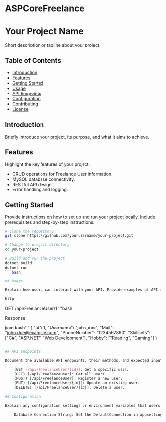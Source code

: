 # ASPCoreFreelance
# Your Project Name

Short description or tagline about your project.

## Table of Contents

- [Introduction](#introduction)
- [Features](#features)
- [Getting Started](#getting-started)
- [Usage](#usage)
- [API Endpoints](#api-endpoints)
- [Configuration](#configuration)
- [Contributing](#contributing)
- [License](#license)

## Introduction

Briefly introduce your project, its purpose, and what it aims to achieve.

## Features

Highlight the key features of your project.

- CRUD operations for Freelance User information.
- MySQL database connectivity.
- RESTful API design.
- Error handling and logging.

## Getting Started

Provide instructions on how to set up and run your project locally. Include prerequisites and step-by-step instructions.

```bash
# Clone the repository
git clone https://github.com/yourusername/your-project.git

# Change to project directory
cd your-project

# Build and run the project
dotnet build
dotnet run
```bash

## Usage

Explain how users can interact with your API. Provide examples of API requests and responses.

http
```
GET /api/FreelanceUser/1
'''bash

Response:

json
bash```
{
  "Id": 1,
  "Username": "john_doe",
  "Mail": "john.doe@example.com",
  "PhoneNumber": "1234567890",
  "Skillsets": ["C#", "ASP.NET", "Web Development"],
  "Hobby": ["Reading", "Gaming"]
}
```bash

## API Endpoints

Document the available API endpoints, their methods, and expected inputs/outputs.

    (GET [/api/FreelanceUser/{id}]: Get a specific user.
    (GET) [/api/FreelanceUser]: Get all users.
    (POST) [/api/FreelanceUser]: Register a new user.
    (PUT) [/api/FreelanceUser/{id}]: Update an existing user.
    (DELETE) [/api/FreelanceUser/{id}]: Delete a user.

## Configuration

Explain any configuration settings or environment variables that users might need to set.

    Database Connection String: Set the DefaultConnection in appsettings.json.
